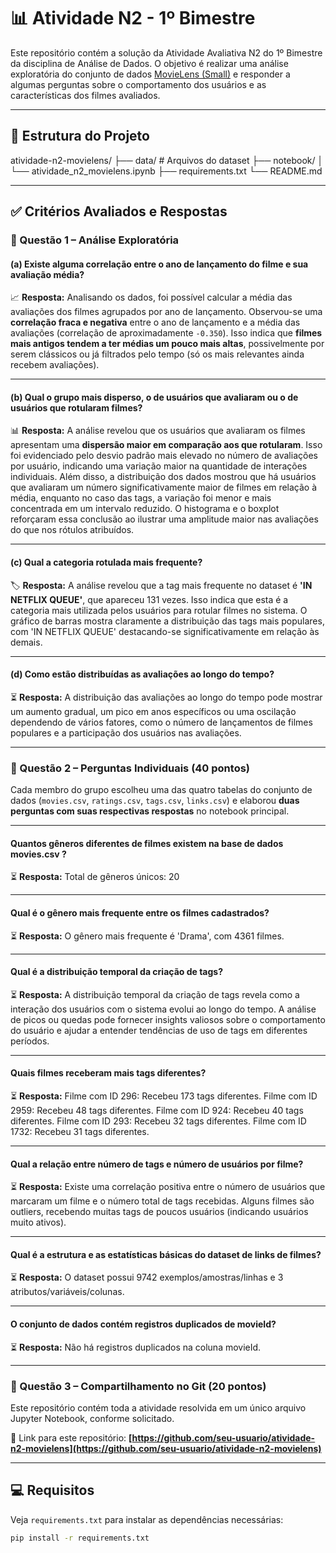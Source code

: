 # 📊 Atividade N2 - 1º Bimestre

Este repositório contém a solução da Atividade Avaliativa N2 do 1º Bimestre da disciplina de Análise de Dados. O objetivo é realizar uma análise exploratória do conjunto de dados [MovieLens (Small)](https://grouplens.org/datasets/movielens/) e responder a algumas perguntas sobre o comportamento dos usuários e as características dos filmes avaliados.

---

## 📁 Estrutura do Projeto

atividade-n2-movielens/ 
├── data/ # Arquivos do dataset 
├── notebook/ 
│ └── atividade_n2_movielens.ipynb 
├── requirements.txt 
└── README.md

---

## ✅ Critérios Avaliados e Respostas

### 📌 Questão 1 – Análise Exploratória

#### **(a) Existe alguma correlação entre o ano de lançamento do filme e sua avaliação média?**  
📈 **Resposta:**
Analisando os dados, foi possível calcular a média das avaliações dos filmes agrupados por ano de lançamento. Observou-se uma **correlação fraca e negativa** entre o ano de lançamento e a média das avaliações (correlação de aproximadamente `-0.350`). Isso indica que **filmes mais antigos tendem a ter médias um pouco mais altas**, possivelmente por serem clássicos ou já filtrados pelo tempo (só os mais relevantes ainda recebem avaliações).

---

#### **(b) Qual o grupo mais disperso, o de usuários que avaliaram ou o de usuários que rotularam filmes?**  
📊 **Resposta:**
A análise revelou que os usuários que avaliaram os filmes apresentam uma **dispersão maior em comparação aos que rotularam**. Isso foi evidenciado pelo desvio padrão mais elevado no número de avaliações por usuário, indicando uma variação maior na quantidade de interações individuais. Além disso, a distribuição dos dados mostrou que há usuários que avaliaram um número significativamente maior de filmes em relação à média, enquanto no caso das tags, a variação foi menor e mais concentrada em um intervalo reduzido. O histograma e o boxplot reforçaram essa conclusão ao ilustrar uma amplitude maior nas avaliações do que nos rótulos atribuídos.  

---

#### **(c) Qual a categoria rotulada mais frequente?**  
🏷️ **Resposta:**
A análise revelou que a tag mais frequente no dataset é **'IN NETFLIX QUEUE'**, que apareceu 131 vezes. Isso indica que esta é a categoria mais utilizada pelos usuários para rotular filmes no sistema. O gráfico de barras mostra claramente a distribuição das tags mais populares, com 'IN NETFLIX QUEUE' destacando-se significativamente em relação às demais.

---

#### **(d) Como estão distribuídas as avaliações ao longo do tempo?**  
⏳ **Resposta:**
A distribuição das avaliações ao longo do tempo pode mostrar um aumento gradual, um pico em anos específicos ou uma oscilação dependendo de vários fatores, como o número de lançamentos de filmes populares e a participação dos usuários nas avaliações.

---

### 📌 Questão 2 – Perguntas Individuais (40 pontos)

Cada membro do grupo escolheu uma das quatro tabelas do conjunto de dados (`movies.csv`, `ratings.csv`, `tags.csv`, `links.csv`) e elaborou **duas perguntas com suas respectivas respostas** no notebook principal.

---

#### **Quantos gêneros diferentes de filmes existem na base de dados movies.csv ?**
⏳ **Resposta:**
Total de gêneros únicos: 20

---

#### **Qual é o gênero mais frequente entre os filmes cadastrados?**
⏳ **Resposta:**
O gênero mais frequente é 'Drama', com 4361 filmes.

---

#### **Qual é a distribuição temporal da criação de tags?**
⏳ **Resposta:**
A distribuição temporal da criação de tags revela como a interação dos usuários com o sistema evolui ao longo do tempo. A análise de picos ou quedas pode fornecer insights valiosos sobre o comportamento do usuário e ajudar a entender tendências de uso de tags em diferentes períodos.

---

#### **Quais filmes receberam mais tags diferentes?**
⏳ **Resposta:**
Filme com ID 296: Recebeu 173 tags diferentes.
Filme com ID 2959: Recebeu 48 tags diferentes.
Filme com ID 924: Recebeu 40 tags diferentes.
Filme com ID 293: Recebeu 32 tags diferentes.
Filme com ID 1732: Recebeu 31 tags diferentes.

---

#### **Qual a relação entre número de tags e número de usuários por filme?**
⏳ **Resposta:**
Existe uma correlação positiva entre o número de usuários que marcaram um filme e o número total de tags recebidas. Alguns filmes são outliers, recebendo muitas tags de poucos usuários (indicando usuários muito ativos).

---

#### **Qual é a estrutura e as estatísticas básicas do dataset de links de filmes?**
⏳ **Resposta:**
O dataset possui 9742 exemplos/amostras/linhas e 3 atributos/variáveis/colunas.

---

#### **O conjunto de dados contém registros duplicados de movieId?**
⏳ **Resposta:**
Não há registros duplicados na coluna movieId.

---

### 📌 Questão 3 – Compartilhamento no Git (20 pontos)

Este repositório contém toda a atividade resolvida em um único arquivo Jupyter Notebook, conforme solicitado.

📎 Link para este repositório: **[https://github.com/seu-usuario/atividade-n2-movielens](https://github.com/seu-usuario/atividade-n2-movielens)**

---

## 💻 Requisitos

Veja `requirements.txt` para instalar as dependências necessárias:

```bash
pip install -r requirements.txt
